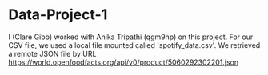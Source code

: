# Data-Project-1

I (Clare Gibb) worked with Anika Tripathi (qgm9hp) on this project.
For our CSV file, we used a local file mounted called 'spotify_data.csv'.
We retrieved a remote JSON file by URL https://world.openfoodfacts.org/api/v0/product/5060292302201.json
